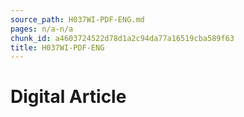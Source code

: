 ```yaml
---
source_path: H037WI-PDF-ENG.md
pages: n/a-n/a
chunk_id: a4603724522d78d1a2c94da77a16519cba589f63
title: H037WI-PDF-ENG
---
```

# Digital Article
